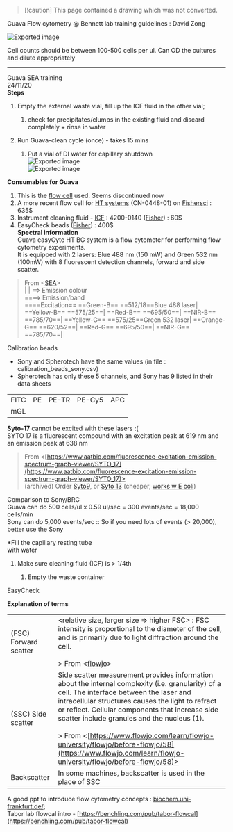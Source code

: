 > [!caution] This page contained a drawing which was not converted.   

Guava Flow cytometry @ Bennett lab training guidelines : David Zong

![Exported image](Exported%20image%2020250102022524-0.jpeg)  

Cell counts should be between 100-500 cells per ul. Can OD the cultures and dilute appropriately
 
--------------------------------------------------------------  
Guava SEA training  
24/11/20  
**Steps**

1. Empty the external waste vial, fill up the ICF fluid in the other vial;
    
    1. check for precipitates/clumps in the existing fluid and discard completely + rinse in water
2. Run Guava-clean cycle (once) - takes 15 mins
    
    1. Put a vial of DI water for capillary shutdown    
![Exported image](Exported%20image%2020250102022525-1.jpeg)  
![Exported image](Exported%20image%2020250102022532-2.jpeg)  

**Consumables for Guava**

1. This is the [flow cell](https://www.emdmillipore.com/US/en/product/Guava-Flow-Cell-HT-Systems,MM_NF-0500-2260) used. Seems discontinued now
2. A more recent flow cell for [HT systems](https://www.luminexcorp.com/guava-easycyte-flow-cytometers/#order) (CN-0448-01) on [Fishersci](https://www.fishersci.com/shop/products/flow-cell-for-guava/NC1704092) : 635$
3. Instrument cleaning fluid - [ICF](https://www.luminexcorp.com/guava-instrument-cleaning-fluid-icf/#order) : 4200-0140 ([Fisher](https://www.fishersci.com/shop/products/NC1691769/NC1691769#?keyword=luminex%20Guava%20icf)) : 60$
4. EasyCheck beads ([Fisher](https://www.fishersci.com/shop/products/guava-easycheck-kit/NC1695457#?keyword=luminex%20Guava%20icf)) : 400$  
**Spectral information**  
Guava easyCyte HT BG system is a flow cytometer for performing flow cytometry experiments.  
It is equipped with 2 lasers: Blue 488 nm (150 mW) and Green 532 nm (100mW) with 8 fluorescent detection channels, forward and side scatter.

> From <[SEA](https://research.rice.edu/sea/instruments/biosea/flow-guava-easycyte-ht-bg-flow-cytometer)>   
|
|
==> Emission colour  
====> Emission/band  
====Excitation==
==Green-B== ==512/18==Blue 488 laser|
==Yellow-B== ==575/25==|
==Red-B== ==695/50==|
==NIR-B== ==785/70==|
==Yellow-G== ==575/25==Green 532 laser|
==Orange-G== ==620/52==|
==Red-G== ==695/50==|
==NIR-G== ==785/70==|
   

Calibration beads

- Sony and Spherotech have the same values (in file : calibration_beads_sony.csv)
- Spherotech has only these 5 channels, and Sony has 9 listed in their data sheets

|   |   |   |   |   |
|---|---|---|---|---|
|FITC|PE|PE-TR|PE-Cy5|APC|
|mGL|||||
 
**Syto-17** cannot be excited with these lasers :(  
SYTO 17 is a fluorescent compound with an excitation peak at 619 nm and an emission peak at 638 nm

> From <[https://www.aatbio.com/fluorescence-excitation-emission-spectrum-graph-viewer/SYTO_17](https://www.aatbio.com/fluorescence-excitation-emission-spectrum-graph-viewer/SYTO_17)>   
(archived) Order [Syto9](https://www.thermofisher.com/order/catalog/product/S34854?gclid=Cj0KCQjwlMaGBhD3ARIsAPvWd6jkgGjPPAtHB4Z2Okwiq7ZV1ZA40-_vHCx8RDrA-q89M1IxFGBUMIgaAmbDEALw_wcB&ef_id=Cj0KCQjwlMaGBhD3ARIsAPvWd6jkgGjPPAtHB4Z2Okwiq7ZV1ZA40-_vHCx8RDrA-q89M1IxFGBUMIgaAmbDEALw_wcB:G:s&s_kwcid=AL!3652!3!447292198736!b!!g!!&cid=bid_pca_iva_r01_co_cp1359_pjt0000_bid00000_0se_gaw_dy_pur_con#/S34854?gclid=Cj0KCQjwlMaGBhD3ARIsAPvWd6jkgGjPPAtHB4Z2Okwiq7ZV1ZA40-_vHCx8RDrA-q89M1IxFGBUMIgaAmbDEALw_wcB&ef_id=Cj0KCQjwlMaGBhD3ARIsAPvWd6jkgGjPPAtHB4Z2Okwiq7ZV1ZA40-_vHCx8RDrA-q89M1IxFGBUMIgaAmbDEALw_wcB:G:s&s_kwcid=AL!3652!3!447292198736!b!!g!!&cid=bid_pca_iva_r01_co_cp1359_pjt0000_bid00000_0se_gaw_dy_pur_con), or [Syto 13](https://www.thermofisher.com/order/catalog/product/S7575?SID=srch-srp-S7575#/S7575?SID=srch-srp-S7575) (cheaper, [works w E coli](https://journals-asm-org.ezproxy.rice.edu/doi/10.1128/AEM.64.7.2681-2685.1998?url_ver=Z39.88-2003&rfr_id=ori:rid:crossref.org&rfr_dat=cr_pub%20%200pubmed))
   

Comparison to Sony/BRC  
Guava can do 500 cells/ul x 0.59 ul/sec = 300 events/sec = 18,000 cells/min  
Sony can do 5,000 events/sec :: So if you need lots of events (> 20,000), better use the Sony
 
*Fill the capillary resting tube  
with water

1. Make sure cleaning fluid (ICF) is > 1/4th
    
    1. Empty the waste container

EasyCheck

**Explanation of terms**

|   |   |
|---|---|
|(FSC) Forward scatter|<relative size, larger size => higher FSC> : FSC intensity is proportional to the diameter of the cell, and is primarily due to light diffraction around the cell.<br><br>> From <[flowjo](http://flowjo.com/learn/flowjo-university/flowjo/before-flowjo/58)>|
|(SSC) Side scatter|Side scatter measurement provides information about the internal complexity (i.e. granularity) of a cell. The interface between the laser and intracellular structures causes the light to refract or reflect. Cellular components that increase side scatter include granules and the nucleus (1). <br><br>> From <[https://www.flowjo.com/learn/flowjo-university/flowjo/before-flowjo/58](https://www.flowjo.com/learn/flowjo-university/flowjo/before-flowjo/58)>|
|Backscatter|In some machines, backscatter is used in the place of SSC|

A good ppt to introduce flow cytometry concepts : [biochem.uni-frankfurt.de/](https://www.biochem.uni-frankfurt.de/fileadmin/user_upload/courses_practicals/BCII_GSH_Vortrag07.pdf);  
Tabor lab flowcal intro - [https://benchling.com/pub/tabor-flowcal](https://benchling.com/pub/tabor-flowcal)